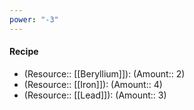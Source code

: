 ```yaml
---
power: "-3"
---
```


#### Recipe
- (Resource:: [[Beryllium]]): (Amount:: 2)
- (Resource:: [[Iron]]): (Amount:: 4)
- (Resource:: [[Lead]]): (Amount:: 3)
